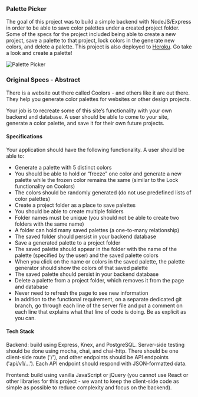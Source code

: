 ### Palette Picker

The goal of this project was to build a simple backend with NodeJS/Express in order to be able to save color palettes under a created project folder. Some of the specs for the project included being able to create a new project, save a palette to that project, lock colors in the generate new colors, and delete a palette. This project is also deployed to [Heroku](https://david-palette-picker.herokuapp.com/). Go take a look and create a palette!

![Palette Picker](https://i.imgur.com/7X99IEX.png)


### Original Specs - Abstract

There is a website out there called Coolors - and others like it are out there. They help you generate color palettes for websites or other design projects.

Your job is to recreate some of this site’s functionality with your own backend and database. A user should be able to come to your site, generate a color palette, and save it for their own future projects.

#### Specifications

Your application should have the following functionality. A user should be able to:

- Generate a palette with 5 distinct colors
- You should be able to hold or “freeze” one color and generate a new palette while the frozen color remains the same (similar to the Lock functionality on Coolors)
- The colors should be randomly generated (do not use predefined lists of color palettes)
- Create a project folder as a place to save palettes
- You should be able to create multiple folders
- Folder names must be unique (you should not be able to create two folders with the same name)
- A folder can hold many saved palettes (a one-to-many relationship)
- The saved folder should persist in your backend database
- Save a generated palette to a project folder
- The saved palette should appear in the folder with the name of the palette (specified by the user) and the saved palette colors
- When you click on the name or colors in the saved palette, the palette generator should show the colors of that saved palette
- The saved palette should persist in your backend database
- Delete a palette from a project folder, which removes it from the page and database
- Never need to refresh the page to see new information
- In addition to the functional requirement, on a separate dedicated git branch, go through each line of the server file and put a comment on each line that explains what that line of code is doing. Be as explicit as you can.


#### Tech Stack

Backend: build using Express, Knex, and PostgreSQL. Server-side testing should be done using mocha, chai, and chai-http. There should be one client-side route ('/'), and other endpoints should be API endpoints ('api/v1/...'). Each API endpoint should respond with JSON-formatted data.

Frontend: build using vanilla JavaScript or jQuery (you cannot use React or other libraries for this project - we want to keep the client-side code as simple as possible to reduce complexity and focus on the backend).
